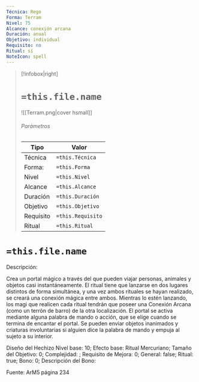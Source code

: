 ```yaml
---
Técnica: Rego
Forma: Terram
Nivel: 75
Alcance: conexión arcana 
Duración: anual  
Objetivo: individual
Requisito: no
Ritual: sí
NoteIcon: spell
---
```


> [!infobox|right]
> # `=this.file.name`
> ![[Terram.png|cover hsmall]]
> ###### Parámetros
> Tipo |  Valor |
> ---|---|
> Técnica  | `=this.Técnica`  |
> Forma: | `=this.Forma`  |
> Nivel | `=this.Nivel`  |
> Alcance | `=this.Alcance` |
> Duración | `=this.Duración` |
> Objetivo | `=this.Objetivo` |
> Requisito | `=this.Requisito` |
> Ritual | `=this.Ritual` |

# `=this.file.name`
Descripción: <p>Crea un portal mágico a través del que pueden viajar personas, animales y objetos casi instantáneamente. El ritual tiene que lanzarse en dos lugares distintos de forma simultánea, y una vez ambos rituales se hayan realizado, se creará una conexión mágica entre ambos. Mientras lo estén lanzando, los magi que realicen cada ritual tendrán que poseer una Conexión Arcana (como un terrón de barro) de la otra localización. El portal se activa mediante alguna palabra de mando o acción, que se elige cuando se termina de encantar el portal. Se pueden enviar objetos inanimados y criaturas involuntarias si alguien dice la palabra de mando y empuja al sujeto a su interior.</p>

Diseño del Hechizo
Nivel base: 10; Efecto base: Ritual Mercuriano;  Tamaño del Objetivo: 0; Complejidad: ; Requisito de Mejora: 0; General: false; Ritual: true; Bono: 0; Descripción del Bono: 

Fuente: ArM5 página 234